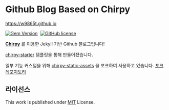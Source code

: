 
# Github Blog Based on Chirpy

https://w9865t.github.io

[![Gem Version](https://img.shields.io/gem/v/jekyll-theme-chirpy)][gem]&nbsp;
[![GitHub license](https://img.shields.io/github/license/cotes2020/chirpy-starter.svg?color=blue)][mit]


 [**Chirpy**][chirpy] 를 이용한 Jekyll 기반 Github 블로그입니다!

[chirpy-starter][template] 템플릿을 통해 만들어졌습니다.

일부 기능 커스텀을 위해 [chirpy-static-assets][original-assets] 을 포크하여 사용하고 있습니다.
[포크 레포지토리][forked-assets]

## 라이선스

This work is published under [MIT][mit] License.

[gem]: https://rubygems.org/gems/jekyll-theme-chirpy
[chirpy]: https://github.com/cotes2020/jekyll-theme-chirpy/
[template]: https://github.com/cotes2020/chirpy-starter
[original-assets]: https://github.com/cotes2020/chirpy-static-assets
[forked-assets]: https://github.com/w9865t/chirpy-static-assets
[CD]: https://en.wikipedia.org/wiki/Continuous_deployment
[mit]: https://github.com/cotes2020/chirpy-starter/blob/master/LICENSE
